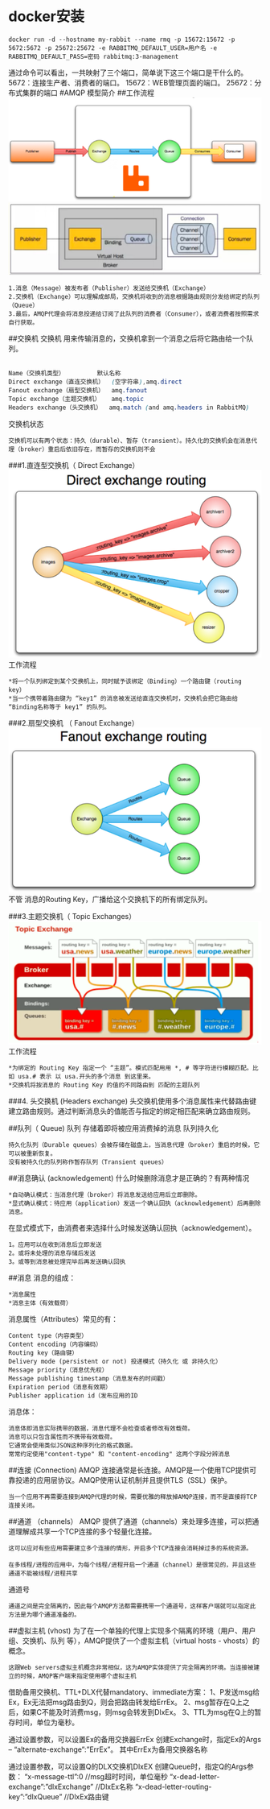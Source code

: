 # docker安装
```shell script
docker run -d --hostname my-rabbit --name rmq -p 15672:15672 -p 5672:5672 -p 25672:25672 -e RABBITMQ_DEFAULT_USER=用户名 -e RABBITMQ_DEFAULT_PASS=密码 rabbitmq:3-management
```

通过命令可以看出，一共映射了三个端口，简单说下这三个端口是干什么的。
5672：连接生产者、消费者的端口。
15672：WEB管理页面的端口。
25672：分布式集群的端口
#AMQP 模型简介
##工作流程
![](.introduction_images/process_model.png)
![](.introduction_images/internal_process_model.png)

    1.消息（Message）被发布者（Publisher）发送给交换机（Exchange）
    2.交换机（Exchange）可以理解成邮局，交换机将收到的消息根据路由规则分发给绑定的队列（Queue）
    3.最后，AMQP代理会将消息投递给订阅了此队列的消费者（Consumer），或者消费者按照需求自行获取。

##交换机
    交换机 用来传输消息的，交换机拿到一个消息之后将它路由给一个队列。
```css

Name（交换机类型）	        默认名称
Direct exchange（直连交换机）	(空字符串),amq.direct
Fanout exchange（扇型交换机）	amq.fanout
Topic exchange（主题交换机）	amq.topic
Headers exchange（头交换机）	amq.match (and amq.headers in RabbitMQ)

```
交换机状态

    交换机可以有两个状态：持久（durable）、暂存（transient）。持久化的交换机会在消息代理（broker）重启后依旧存在，而暂存的交换机则不会
###1.直连型交换机（ Direct Exchange）
![](.introduction_images/direct_exchange.png)
工作流程

    *将一个队列绑定到某个交换机上，同时赋予该绑定（Binding）一个路由键（routing key）
    *当一个携带着路由键为 “key1” 的消息被发送给直连交换机时，交换机会把它路由给 “Binding名称等于 key1” 的队列。

###2.扇型交换机 （ Fanout Exchange）
![](.introduction_images/fanout_exchange_routing.png)
不管 消息的Routing Key，广播给这个交换机下的所有绑定队列。

###3.主题交换机（ Topic Exchanges）
![](.introduction_images/topic_exchange.png)
工作流程

    *为绑定的 Routing Key 指定一个 “主题”。模式匹配用用 *, # 等字符进行模糊匹配。比如 usa.# 表示 以 usa.开头的多个消息 到这里来。
    *交换机将按消息的 Routing Key 的值的不同路由到 匹配的主题队列

###4. 头交换机 (Headers exchange)
头交换机使用多个消息属性来代替路由键建立路由规则。通过判断消息头的值能否与指定的绑定相匹配来确立路由规则。
  

##队列（ Queue)
    队列 存储着即将被应用消费掉的消息
队列持久化

    持久化队列（Durable queues）会被存储在磁盘上，当消息代理（broker）重启的时候，它可以被重新恢复。
    没有被持久化的队列称作暂存队列（Transient queues）

##消息确认 (acknowledgement)
什么时候删除消息才是正确的？有两种情况

    *自动确认模式：当消息代理（broker）将消息发送给应用后立即删除。
    *显式确认模式：待应用（application）发送一个确认回执（acknowledgement）后再删除消息。
在显式模式下，由消费者来选择什么时候发送确认回执（acknowledgement）。

    1。应用可以在收到消息后立即发送
    2。或将未处理的消息存储后发送
    3。或等到消息被处理完毕后再发送确认回执

##消息
消息的组成：

    *消息属性
    *消息主体（有效载荷）
消息属性（Attributes）常见的有：

    Content type（内容类型）
    Content encoding（内容编码）
    Routing key（路由键）
    Delivery mode (persistent or not) 投递模式（持久化 或 非持久化）
    Message priority（消息优先权）
    Message publishing timestamp（消息发布的时间戳）
    Expiration period（消息有效期）
    Publisher application id（发布应用的ID

消息体：

    消息体即消息实际携带的数据，消息代理不会检查或者修改有效载荷。
    消息可以只包含属性而不携带有效载荷。
    它通常会使用类似JSON这种序列化的格式数据。
    常常约定使用"content-type" 和 "content-encoding" 这两个字段分辨消息

##连接 (Connection)
    AMQP 连接通常是长连接。AMQP是一个使用TCP提供可靠投递的应用层协议。AMQP使用认证机制并且提供TLS（SSL）保护。
    
    当一个应用不再需要连接到AMQP代理的时候，需要优雅的释放掉AMQP连接，而不是直接将TCP连接关闭。

##通道 （channels）
    AMQP 提供了通道（channels）来处理多连接，可以把通道理解成共享一个TCP连接的多个轻量化连接。
    
    这可以应对有些应用需要建立多个连接的情形，开启多个TCP连接会消耗掉过多的系统资源。
    
    在多线程/进程的应用中，为每个线程/进程开启一个通道（channel）是很常见的，并且这些通道不能被线程/进程共享
通道号

    通道之间是完全隔离的，因此每个AMQP方法都需要携带一个通道号，这样客户端就可以指定此方法是为哪个通道准备的。

##虚拟主机 (vhost)
    为了在一个单独的代理上实现多个隔离的环境（用户、用户组、交换机、队列 等），AMQP提供了一个虚拟主机（virtual hosts - vhosts）的概念。
    
    这跟Web servers虚拟主机概念非常相似，这为AMQP实体提供了完全隔离的环境。当连接被建立的时候，AMQP客户端来指定使用哪个虚拟主机





借助备用交换机、TTL+DLX代替mandatory、immediate方案：
1、P发送msg给Ex，Ex无法把msg路由到Q，则会把路由转发给ErrEx。
2、msg暂存在Q上之后，如果C不能及时消费msg，则msg会转发到DlxEx。
3、TTL为msg在Q上的暂存时间，单位为毫秒。

通过设置参数，可以设置Ex的备用交换器ErrEx
创建Exchange时，指定Ex的Args – “alternate-exchange”:”ErrEx”。
其中ErrEx为备用交换器名称

通过设置参数，可以设置Q的DLX交换机DlxEX
创建Queue时，指定Q的Args参数：
“x-message-ttl”:0 //msg超时时间，单位毫秒
“x-dead-letter-exchange”:”dlxExchange” //DlxEx名称
“x-dead-letter-routing-key”:”dlxQueue” //DlxEx路由键
